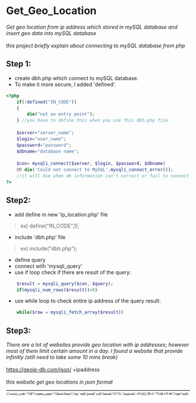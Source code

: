 # Get_Geo_Location
*Get geo location from ip address which stored in mySQL database and insert geo data into mySQL database*
<br><br>
*this project briefly explain about connecting to mySQL database from php*

## Step 1:
- create dbh.php which connect to mySQL database. 
- To make it more secure, I added 'defined'. 

```php
<?php
    if(!defined("IN_CODE"))
    {
        die("not an entry point");
    } //you have to define this when you use this dbh.php file

    $server="server_name"; 
    $login="user_name";
    $password="password";
    $dbname="database name";

    $con= mysqli_connect($server, $login, $password, $dbname)
    OR die('Could not connect to MySQL'.mysqli_connect_error());
    //it will die when db information isn't correct or fail to connect with error msg
?>
```

## Step2: 
- add define in new 'ip_location.php' file
> ex) define("IN_CODE",1);
- include 'dbh.php' file 
> ex) include("dbh.php");
- define query 
- connect with 'mysqli_query'
- use if loop check if there are result of the query:
```php
    $result = mysqli_query($con, $query);
    if(mysqli_num_rows($result))>0)
``` 
- use while loop to check entire ip address of the query result:    
```php
    while($row = mysqli_fetch_array($result))
```

## Step3: 
*There are a lot of websites provide geo location with ip addresses; however most of them limit certain amount in a day. I found a website that provide infinitly (still need to take some 10 mins break)*
<br><br>
https://geoip-db.com/json/ +ipaddress
<br><br>
*this website get geo locations in json format*
<br>

![Screenshot](image/Readme1.jpg)










